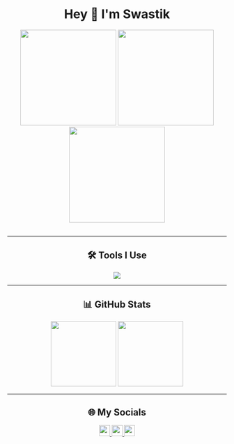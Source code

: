 <h1 align="center">Hey 👋 I'm Swastik</h1>

<div align="center">
  <img src="https://media.giphy.com/media/v1.Y2lkPWVjZjA1ZTQ3OWw0anYybWNzbmFqeG1iMHp4emVnNzlmMWQ1cDgzOWFkY25lYjcwMCZlcD12MV9naWZzX3NlYXJjaCZjdD1n/KZBTBnJt59SUsvag2d/giphy.gif" height="220" />
  <img src="https://media.giphy.com/media/v1.Y2lkPTc5MGI3NjExdzRwdDZ2NTF4bm91NGdxMG1tY3JxdDFreXNoeHo4Ym81eWU5NXNnMyZlcD12MV9naWZzX3NlYXJjaCZjdD1n/OumCa12QC9CIvBe2c1/giphy.gif" height="220" />
  <img src="https://media.giphy.com/media/v1.Y2lkPTc5MGI3NjExbTFjcHg0OW9wajhwenA4cTJ5bm9qNXVvNW1wcjh2Z3VoNDBzdmx1dSZlcD12MV9naWZzX3NlYXJjaCZjdD1n/j3mdQpQ9SKxFOWs9gy/giphy.gif" height="220" />
</div>

<br/>

---

<h2 align="center">🛠 Tools I Use</h2>

<div align="center">
  <img src="https://skillicons.dev/icons?i=py,c,cpp,html,css,js,react,sklearn,pytorch,java,vscode,git,tensorflow" />
</div>

---

<h2 align="center">📊 GitHub Stats</h2>

<div align="center">
  <img src="https://github-readme-stats.vercel.app/api?username=SinisterNycto&show_icons=true&theme=dracula&count_private=true" height="150" />
  <img src="https://github-readme-stats.vercel.app/api/top-langs/?username=SinisterNycto&layout=compact&theme=dracula&langs_count=8" height="150" />
</div>

---

<h2 align="center">🌐 My Socials</h2>

<div align="center">
  <a href="https://www.linkedin.com/in/swastik-negi-1a87262b2/" target="_blank">
    <img src="https://img.shields.io/static/v1?message=LinkedIn&logo=linkedin&label=&color=0077B5&logoColor=white&labelColor=&style=for-the-badge" height="25" />
  </a>
  <a href="mailto:swastik.negi2005@gmail.com" target="_blank">
    <img src="https://img.shields.io/static/v1?message=Gmail&logo=gmail&label=&color=D14836&logoColor=white&labelColor=&style=for-the-badge" height="25" />
  </a>
  <a href="https://leetcode.com/u/swastiknegi/" target="_blank">
    <img src="https://img.shields.io/static/v1?message=LeetCode&logo=leetcode&label=&color=FFA116&logoColor=white&labelColor=&style=for-the-badge" height="25" />
  </a>
</div>
